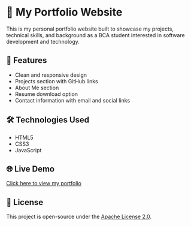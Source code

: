 # 💼 My Portfolio Website

This is my personal portfolio website built to showcase my projects, technical skills, and background as a BCA student interested in software development and technology.

## 🚀 Features
- Clean and responsive design
- Projects section with GitHub links
- About Me section
- Resume download option
- Contact information with email and social links

## 🛠️ Technologies Used
- HTML5
- CSS3
- JavaScript

## 🌐 Live Demo
[Click here to view my portfolio](https://suraj.github.io/)

## 📄 License
This project is open-source under the [Apache License 2.0](LICENSE).
